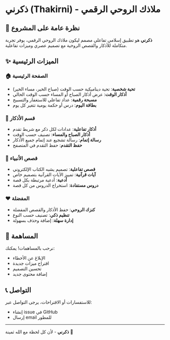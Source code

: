 # ذكرني (Thakirni) - ملاذك الروحي الرقمي

## 🌟 نظرة عامة على المشروع

**ذكرني** هو تطبيق إسلامي تفاعلي مصمم ليكون ملاذك الروحي الرقمي، يوفر تجربة متكاملة للأذكار والقصص الروحية مع تصميم عصري وميزات تفاعلية.

## ✨ الميزات الرئيسية

### 🏠 الصفحة الرئيسية
- **تحية شخصية**: تحية ديناميكية حسب الوقت (صباح الخير، مساء الخير)
- **أذكار الوقت**: عرض أذكار الصباح أو المساء حسب الوقت الحالي
- **مسبحة رقمية**: عداد تفاعلي للاستغفار والتسبيح
- **بطاقة اليوم**: درس أو حكمة يومية تتغير كل يوم

### 📿 قسم الأذكار
- **أذكار تفاعلية**: عدادات لكل ذكر مع شريط تقدم
- **أذكار الصباح والمساء**: تصنيف حسب الوقت
- **رسالة إتمام**: رسالة تشجيع عند إتمام جميع الأذكار
- **حفظ التقدم**: حفظ التقدم في المتصفح

### 📖 قصص الأنبياء
- **قصص تفاعلية**: تصميم يشبه الكتاب الإلكتروني
- **آيات قرآنية**: تمييز الآيات القرآنية بتصميم خاص
- **أدعية**: أدعية مرتبطة بكل قصة
- **دروس مستفادة**: استخراج الدروس من كل قصة

### ❤️ المفضلة
- **كنزك الروحي**: حفظ الأذكار والقصص المفضلة
- **تنظيم ذكي**: تصنيف حسب النوع
- **إدارة سهلة**: إضافة وحذف بسهولة

## 🤝 المساهمة

نرحب بالمساهمات! يمكنك:
- الإبلاغ عن الأخطاء
- اقتراح ميزات جديدة
- تحسين التصميم
- إضافة محتوى جديد

## 📞 التواصل

للاستفسارات أو الاقتراحات، يرجى التواصل عبر:
- إنشاء issue في GitHub
- إرسال email للمطور

---

**ذكرني** - لأن كل لحظة مع الله ثمينة 🌟
